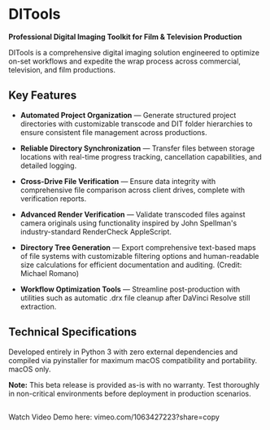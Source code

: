 # DITools

**Professional Digital Imaging Toolkit for Film & Television Production**

DITools is a comprehensive digital imaging solution engineered to optimize on-set workflows and expedite the wrap process across commercial, television, and film productions.

## Key Features

* **Automated Project Organization** — Generate structured project directories with customizable transcode and DIT folder hierarchies to ensure consistent file management across productions.

* **Reliable Directory Synchronization** — Transfer files between storage locations with real-time progress tracking, cancellation capabilities, and detailed logging.

* **Cross-Drive File Verification** — Ensure data integrity with comprehensive file comparison across client drives, complete with verification reports.

* **Advanced Render Verification** — Validate transcoded files against camera originals using functionality inspired by John Spellman's industry-standard RenderCheck AppleScript.

* **Directory Tree Generation** — Export comprehensive text-based maps of file systems with customizable filtering options and human-readable size calculations for efficient documentation and auditing. (Credit: Michael Romano)

* **Workflow Optimization Tools** — Streamline post-production with utilities such as automatic .drx file cleanup after DaVinci Resolve still extraction.

## Technical Specifications

Developed entirely in Python 3 with zero external dependencies and compiled via pyinstaller for maximum macOS compatibility and portability. macOS only.

**Note:** This beta release is provided as-is with no warranty. Test thoroughly in non-critical environments before deployment in production scenarios.

##

Watch Video Demo here: vimeo.com/1063427223?share=copy

